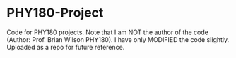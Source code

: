 # PHY180-Project
Code for PHY180 projects. Note that I am NOT the author of the code (Author: Prof. Brian Wilson PHY180). I have only MODIFIED the code slightly. Uploaded as a repo for future reference.
